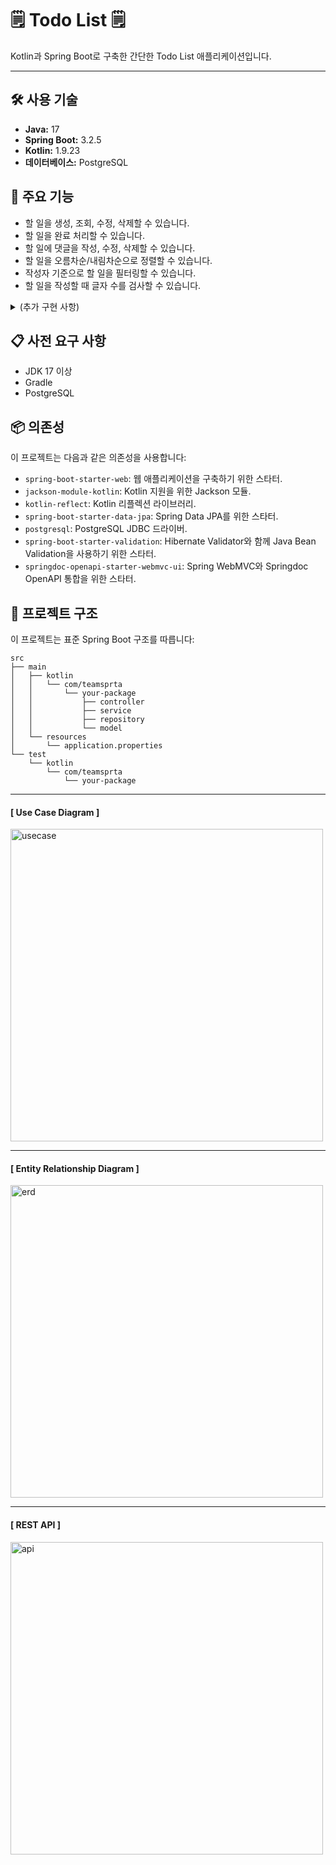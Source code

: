 # 🗒️ Todo List 🗒️ 

Kotlin과 Spring Boot로 구축한 간단한 Todo List 애플리케이션입니다.
***

## 🛠 사용 기술

- **Java:** 17
- **Spring Boot:** 3.2.5
- **Kotlin:** 1.9.23
- **데이터베이스:** PostgreSQL

## 🚀 주요 기능

- 할 일을 생성, 조회, 수정, 삭제할 수 있습니다.
- 할 일을 완료 처리할 수 있습니다.
- 할 일에 댓글을 작성, 수정, 삭제할 수 있습니다.
- 할 일을 오름차순/내림차순으로 정렬할 수 있습니다.
- 작성자 기준으로 할 일을 필터링할 수 있습니다.
- 할 일을 작성할 때 글자 수를 검사할 수 있습니다.

<details><summary>(추가 구현 사항)</summary>
  
- (later) pagination 기능   
- (later) 회원가입, 로그인 기능

</details> 

## 📋 사전 요구 사항

- JDK 17 이상
- Gradle
- PostgreSQL

## 📦 의존성

이 프로젝트는 다음과 같은 의존성을 사용합니다:

- `spring-boot-starter-web`: 웹 애플리케이션을 구축하기 위한 스타터.
- `jackson-module-kotlin`: Kotlin 지원을 위한 Jackson 모듈.
- `kotlin-reflect`: Kotlin 리플렉션 라이브러리.
- `spring-boot-starter-data-jpa`: Spring Data JPA를 위한 스타터.
- `postgresql`: PostgreSQL JDBC 드라이버.
- `spring-boot-starter-validation`: Hibernate Validator와 함께 Java Bean Validation을 사용하기 위한 스타터.
- `springdoc-openapi-starter-webmvc-ui`: Spring WebMVC와 Springdoc OpenAPI 통합을 위한 스타터.

## 📝 프로젝트 구조

이 프로젝트는 표준 Spring Boot 구조를 따릅니다:

```
src
├── main
│   ├── kotlin
│   │   └── com/teamsprta
│   │       └── your-package
│   │           ├── controller
│   │           ├── service
│   │           ├── repository
│   │           └── model
│   └── resources
│       └── application.properties
└── test
    └── kotlin
        └── com/teamsprta
            └── your-package
```




***


#### [ Use Case Diagram ]
<img width="500" alt="usecase" src="https://github.com/taehuiii/spring_todoList/assets/160212663/134b8647-8936-4102-8e1b-650d55d2661e">

***

#### [ Entity Relationship Diagram ]
<img width="500" alt="erd" src="https://github.com/taehuiii/spring_todoList/assets/160212663/76ca63a9-6e65-403b-9c4c-7a66177db4d8">


***

#### [ REST API ]
<img width="500" alt="api" src="https://github.com/taehuiii/spring_todoList/assets/160212663/5ea25077-3c69-4935-9b97-8c0f5ae03e68">



